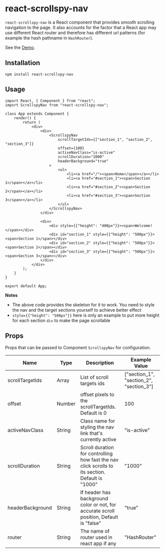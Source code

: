# react-scrollspy-nav

`react-scrollspy-nav` is a React component that provides smooth scrolling navigation to the page. It also accounts for the factor that a React app may use different React router and therefore has different url patterns (for example the hash pathname in `HashRouter`).   

See the [Demo](https://StephenWeiXu.github.io/react-scrollspy-nav-example).

## Installation
`npm install react-scrollspy-nav`

## Usage
```
import React, { Component } from "react";
import ScrollspyNav from "react-scrollspy-nav";

class App extends Component {
    render() {
        return (
            <div>
                <div>
                    <ScrollspyNav
                        scrollTargetIds={["section_1", "section_2", "section_3"]}
                        offset={100}
                        activeNavClass="is-active"
                        scrollDuration="1000"
                        headerBackground="true"
                    >
                        <ul>
                            <li><a href="/"><span>Home</span></a></li>
                            <li><a href="#section_1"><span>Section 1</span></a></li>
                            <li><a href="#section_2"><span>Section 2</span></a></li>
                            <li><a href="#section_3"><span>Section 3</span></a></li>
                        </ul>
                    </ScrollspyNav>
                </div>
                
                <div>
                    <div style={{"height": "400px"}}><span>Welcome!</span></div>
                    <div id="section_1" style={{"height": "500px"}}><span>Section 1</span></div>
                    <div id="section_2" style={{"height": "500px"}}><span>Section 2</span></div>
                    <div id="section_3" style={{"height": "500px"}}><span>Section 3</span></div>
                </div>
            </div>
        );
    }
}

export default App;
```

**Notes**

* The above code provides the skeleton for it to work. You need to style the nav and the target sections yourself to achieve better effect
* `style={{"height": "500px"}}` here is only an example to put more height for each section `div` to make the page scrollable


## Props

Props that can be passed to Component `ScrollspyNav` for configuration.

| Name | Type | Description | Example Value |
|------|------|------| ------ |
| scrollTargetIds | Array | List of scroll targets ids | ["section_1", "section_2", "section_3"] |
| offset | Number | offset pixels to the scrollTargetIds. Default is 0 | 100 |
| activeNavClass | String | Class name for styling the nav link that's currently active | "is-active" |
| scrollDuration | String | Scroll duration for controlling how fast the nav click scrolls to its section. Default is "1000" | "1000" |
| headerBackground | String | If header has background color or not, for accurate scroll position, Default is "false" | "true" |
| router | String | The name of router used in react app if any | "HashRouter" |

